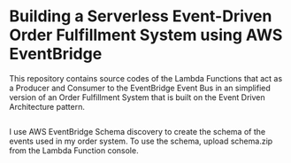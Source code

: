 <!DOCTYPE html>
<html>

<head>
  <meta charset="utf-8">
  <meta name="viewport" content="width=device-width, initial-scale=1.0">
  <link rel="stylesheet" href="https://stackedit.io/style.css" />
</head>

<body class="stackedit">
  <div class="stackedit__html"><h1 id="building-a-serverless-event-driven-order-fulfillment-system-using-aws-eventbridge">Building a Serverless Event-Driven Order Fulfillment System using AWS EventBridge</h1>
<p>This repository contains source codes of the Lambda Functions that act as a Producer and Consumer to the EventBridge Event Bus in an simplified version of an Order Fulfillment System that is built on the Event Driven Architecture pattern.</p>
<p><img src="https://www.wallacel.com/wp-content/uploads/2024/06/EDA-8.png" alt=""></p>
<p>I use AWS EventBridge Schema discovery to create the schema of the events used in my order system. To use the schema, upload schema.zip from the Lambda Function console.</p>
<p><img src="https://www.wallacel.com/wp-content/uploads/2024/06/image-49.png" alt=""></p>
</div>
</body>

</html>
